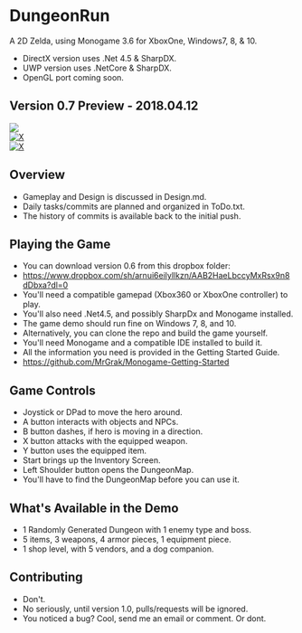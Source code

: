 # DungeonRun
A 2D Zelda, using Monogame 3.6 for XboxOne, Windows7, 8, & 10.  
+ DirectX version uses .Net 4.5 & SharpDX.  
+ UWP version uses .NetCore & SharpDX.  
+ OpenGL port coming soon.  



## Version 0.7 Preview - 2018.04.12
![](https://github.com/MrGrak/DungeonRun/blob/master/Gifs/0p7Preview2.gif)  
[![X](http://img.youtube.com/vi/XwGxcmaVHlo/0.jpg)](http://www.youtube.com/watch?v=XwGxcmaVHlo)  
[![X](http://img.youtube.com/vi/qO_nSm1wDn0/0.jpg)](http://www.youtube.com/watch?v=qO_nSm1wDn0)  


## Overview  
+ Gameplay and Design is discussed in Design.md.
+ Daily tasks/commits are planned and organized in ToDo.txt.
+ The history of commits is available back to the initial push.


## Playing the Game
+ You can download version 0.6 from this dropbox folder:
+ https://www.dropbox.com/sh/arnui6eilyllkzn/AAB2HaeLbccyMxRsx9n8dDbxa?dl=0
+ You'll need a compatible gamepad (Xbox360 or XboxOne controller) to play.
+ You'll also need .Net4.5, and possibly SharpDx and Monogame installed.
+ The game demo should run fine on Windows 7, 8, and 10.
+ Alternatively, you can clone the repo and build the game yourself.
+ You'll need Monogame and a compatible IDE installed to build it.
+ All the information you need is provided in the Getting Started Guide.
+ https://github.com/MrGrak/Monogame-Getting-Started


## Game Controls
+ Joystick or DPad to move the hero around.
+ A button interacts with objects and NPCs.
+ B button dashes, if hero is moving in a direction.
+ X button attacks with the equipped weapon.
+ Y button uses the equipped item.
+ Start brings up the Inventory Screen.
+ Left Shoulder button opens the DungeonMap.
+ You'll have to find the DungeonMap before you can use it.


## What's Available in the Demo
+ 1 Randomly Generated Dungeon with 1 enemy type and boss.
+ 5 items, 3 weapons, 4 armor pieces, 1 equipment piece.
+ 1 shop level, with 5 vendors, and a dog companion.


## Contributing 
+ Don't.
+ No seriously, until version 1.0, pulls/requests will be ignored.
+ You noticed a bug? Cool, send me an email or comment. Or dont.
